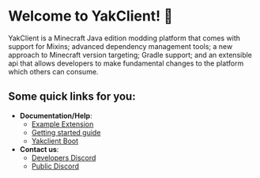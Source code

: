# Welcome to YakClient! 👋

YakClient is a Minecraft Java edition modding platform that comes with support for Mixins; advanced dependency
management tools; a new approach to Minecraft version targeting; Gradle support; and an extensible api that allows
developers to make fundamental changes to the platform which others can consume.

## Some quick links for you:
 - **Documentation/Help**:
   - [Example Extension](https://github.com/yakclient/example-extension)
   - [Getting started guide](https://github.com/yakclient/ext-loader#readme)
   - [Yakclient Boot](https://github.com/yakclient/boot)
 - **Contact us**:
   - [Developers Discord](https://discord.gg/dpGxnEtnw3)
   - [Public Discord](https://discord.gg/3fP4N27JPH)
